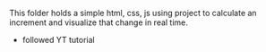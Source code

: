 This folder holds a simple html, css, js using project to calculate an increment and visualize that change in real time.

* followed YT tutorial
